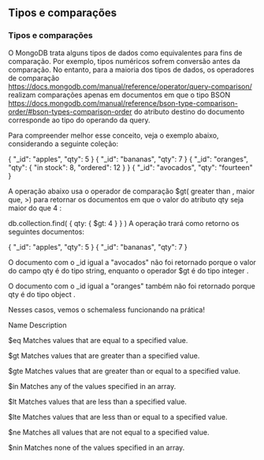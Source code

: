 ## Tipos e comparações

### Tipos e comparações

O MongoDB trata alguns tipos de dados como equivalentes para fins de comparação. Por exemplo, tipos numéricos sofrem conversão antes da comparação. No entanto, para a maioria dos tipos de dados, os operadores de comparação https://docs.mongodb.com/manual/reference/operator/query-comparison/ realizam comparações apenas em documentos em que o tipo BSON https://docs.mongodb.com/manual/reference/bson-type-comparison-order/#bson-types-comparison-order do atributo destino do documento corresponde ao tipo do operando da query.

Para compreender melhor esse conceito, veja o exemplo abaixo, considerando a seguinte coleção:

{ "_id": "apples", "qty": 5 }
{ "_id": "bananas", "qty": 7 }
{ "_id": "oranges", "qty": { "in stock": 8, "ordered": 12 } }
{ "_id": "avocados", "qty": "fourteen" }

A operação abaixo usa o operador de comparação $gt( greater than , maior que, >) para retornar os documentos em que o valor do atributo qty seja maior do que 4 :

db.collection.find( { qty: { $gt: 4 } } )
A operação trará como retorno os seguintes documentos:

{ "_id": "apples", "qty": 5 }
{ "_id": "bananas", "qty": 7 }

O documento com o _id igual a "avocados" não foi retornado porque o valor do campo qty é do tipo string, enquanto o operador $gt é do tipo integer .

O documento com o _id igual a "oranges" também não foi retornado porque qty é do tipo object .

Nesses casos, vemos o schemaless funcionando na prática!

Name
Description

$eq
Matches values that are equal to a specified value.

$gt
Matches values that are greater than a specified value.

$gte
Matches values that are greater than or equal to a specified value.

$in
Matches any of the values specified in an array.

$lt
Matches values that are less than a specified value.

$lte
Matches values that are less than or equal to a specified value.

$ne
Matches all values that are not equal to a specified value.

$nin
Matches none of the values specified in an array.